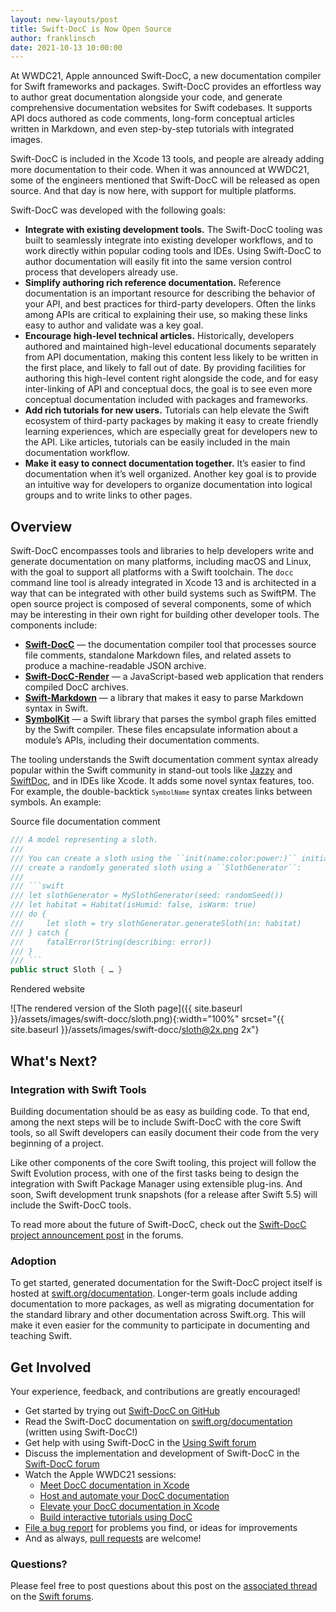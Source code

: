 ```yaml
---
layout: new-layouts/post
title: Swift-DocC is Now Open Source
author: franklinsch
date: 2021-10-13 10:00:00
---
```


At WWDC21, Apple announced Swift-DocC, a new documentation compiler for Swift frameworks and
packages. Swift-DocC provides an effortless way to author great documentation alongside your code,
and generate comprehensive documentation websites for Swift codebases. It supports API docs authored
as code comments, long-form conceptual articles written in Markdown, and even step-by-step tutorials
with integrated images.

Swift-DocC is included in the Xcode 13 tools, and people are already adding more documentation
to their code. When it was announced at WWDC21, some of the engineers mentioned that Swift-DocC will
be released as open source. And that day is now here, with support for multiple platforms.

Swift-DocC was developed with the following goals:

- **Integrate with existing development tools.** The Swift-DocC tooling was
built to seamlessly integrate into existing developer workflows, and to work
directly within popular coding tools and IDEs. Using Swift-DocC to author
documentation will easily fit into the same version control process that
developers already use.
- **Simplify authoring rich reference documentation.** Reference documentation
is an important resource for describing the behavior of your API, and best
practices for third-party developers. Often the links among APIs are critical
to explaining their use, so making these links easy to author and validate was
a key goal.
- **Encourage high-level technical articles.** Historically, developers
authored and maintained high-level educational documents separately from API
documentation, making this content less likely to be written in the first
place, and likely to fall out of date. By providing facilities for authoring
this high-level content right alongside the code, and for easy inter-linking of
API and conceptual docs, the goal is to see even more conceptual documentation
included with packages and frameworks.
- **Add rich tutorials for new users.** Tutorials can help elevate the Swift
ecosystem of third-party packages by making it easy to create friendly
learning experiences, which are especially great for developers new to the
API. Like articles, tutorials can be easily included in the main documentation
workflow.
- **Make it easy to connect documentation together.** It’s easier to find
documentation when it’s well organized. Another key goal is to provide an
intuitive way for developers to organize documentation into logical groups and
to write links to other pages.

## Overview

Swift-DocC encompasses tools and libraries to help developers write and
generate documentation on many platforms, including macOS and Linux, with the
goal to support all platforms with a Swift toolchain. The `docc` command line
tool is already integrated in Xcode 13 and is architected in a way that
can be integrated with other build systems such as SwiftPM. The open source
project is composed of several components, some of which may be interesting in
their own right for building other developer tools. The components include:

- [**Swift-DocC**](https://github.com/swiftlang/swift-docc) — the documentation compiler tool that processes source file
comments, standalone Markdown files, and related assets to produce a
machine-readable JSON archive.
- [**Swift-DocC-Render**](https://github.com/swiftlang/swift-docc-render) — a JavaScript-based web application that renders
compiled DocC archives.
- [**Swift-Markdown**](https://github.com/swiftlang/swift-markdown) — a library that makes it easy to parse Markdown syntax in
Swift.
- [**SymbolKit**](https://github.com/swiftlang/swift-docc-symbolkit) — a Swift library that parses the symbol graph files emitted by
the Swift compiler. These files encapsulate information about a module’s APIs,
including their documentation comments.

The tooling understands the Swift documentation comment syntax already popular
within the Swift community in stand-out tools like
[Jazzy](https://github.com/realm/jazzy) and
[SwiftDoc](https://github.com/SwiftDocOrg/swift-doc), and in IDEs like Xcode.
It adds some novel syntax features, too. For example, the double-backtick
<code>``SymbolName``</code> syntax creates links between symbols. An example:

Source file documentation comment

~~~swift
/// A model representing a sloth.
///
/// You can create a sloth using the ``init(name:color:power:)`` initializer, or
/// create a randomly generated sloth using a ``SlothGenerator``:
///
/// ```swift
/// let slothGenerator = MySlothGenerator(seed: randomSeed())
/// let habitat = Habitat(isHumid: false, isWarm: true)
/// do {
///     let sloth = try slothGenerator.generateSloth(in: habitat)
/// } catch {
///     fatalError(String(describing: error))
/// }
/// ```
public struct Sloth { … }
~~~

Rendered website

![The rendered version of the Sloth page]({{ site.baseurl }}/assets/images/swift-docc/sloth.png){:width="100%" srcset="{{ site.baseurl }}/assets/images/swift-docc/sloth@2x.png 2x"}

## What's Next?

### Integration with Swift Tools

Building documentation should be as easy as building code. To that end, among
the next steps will be to include Swift-DocC with the core Swift tools, so all
Swift developers can easily document their code from the very beginning of a
project.

Like other components of the core Swift tooling, this project will follow the
Swift Evolution process, with one of the first tasks being to design the
integration with Swift Package Manager using extensible plug-ins. And soon,
Swift development trunk snapshots (for a release after Swift 5.5) will include
the Swift-DocC tools.

To read more about the future of Swift-DocC, check out the [Swift-DocC project
announcement post](https://forums.swift.org/t/announcing-swift-docc) in the
forums.

### Adoption

To get started, generated documentation for the Swift-DocC project itself is hosted at
[swift.org/documentation](/documentation). Longer-term goals
include adding documentation to more packages, as well as migrating
documentation for the standard library and other documentation across
Swift.org. This will make it even easier for the community to participate in
documenting and teaching Swift.

## Get Involved

Your experience, feedback, and contributions are greatly encouraged!

* Get started by trying out [Swift-DocC on GitHub](https://github.com/swiftlang/swift-docc)
* Read the Swift-DocC documentation on [swift.org/documentation](/documentation/docc) (written using Swift-DocC!)
* Get help with using Swift-DocC in the [Using Swift forum](https://forums.swift.org/c/swift-users/15)
* Discuss the implementation and development of Swift-DocC in the [Swift-DocC forum](https://forums.swift.org/c/development/swift-docc)
* Watch the Apple WWDC21 sessions:
    * [Meet DocC documentation in Xcode](https://developer.apple.com/videos/play/wwdc2021/10166/)
    * [Host and automate your DocC documentation](https://developer.apple.com/videos/play/wwdc2021/10236/)
    * [Elevate your DocC documentation in Xcode](https://developer.apple.com/videos/play/wwdc2021/10167/)
    * [Build interactive tutorials using DocC](https://developer.apple.com/videos/play/wwdc2021/10235/)
* [File a bug report](https://bugs.swift.org/) for problems you find, or ideas for improvements
* And as always, [pull requests](https://github.com/swiftlang/swift-docc/pulls) are welcome!

### Questions?

Please feel free to post questions about this post on the [associated
thread](https://forums.swift.org/t/announcing-swift-docc) on the [Swift
forums](https://forums.swift.org/).
